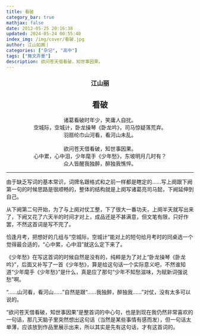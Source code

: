 ```yaml
---
title: 看破
category_bar: true
mathjax: false
date: 2012-05-25 20:16:38
updated: 2024-05-24 00:55:40
index_img: /img/cover/看破.jpg
author: 江山如画丨
categories: ["杂记", "高中"]
tags: ["舞文弄墨"]
description: 欲问苍天借看破，知世事因果。
---
```


### <center>江山丽</center>

## <center>看破</center>

<center>诸葛看破时年少，笑庸人自扰。</center>

<center>空城际，空城计，卧龙操琴《卧龙吟》，司马惊疑落荒弃。</center>

<center>羽扇纶巾山河看，看河山未乱。</center>

<br/>

<center>欲问苍天借看破，知世事因果。</center>

<center>心中累，心中泪，少年麾手《少年愁》，东坡明月几时有？</center>

<center>众人皆醒我独醉，醉独我憔悴。</center>

---

由于缺乏写词的基本常识，词牌名跟格式和之前一样都是瞎定的……写上阕跟下阙第一句的时候思路是很顺畅的，整体的结构就是上阕写诸葛亮司马懿，下阙延伸到自己。

从下阙第二句开始，为了与上阕对仗工整，下了很大一番功夫，上阕半天就写出来了，下阙又花了六天半的时间才对上，成品还是不甚满意，但文笔有限，只好作罢，不然这首词是写不完了。

恰逢月考，把想好的几组与“空城际，空城计”能对上的短句给月考时的同桌选一个觉得最合适的，“心中累，心中泪”就这么定下来了。

《少年愁》在写这首词的时候自然是没有的，纯粹是为了对上“卧龙操琴《卧龙吟》”，后面又补写了一首《少年愁》，算是给这句话一个实际意义吧，不然谁知道“少年麾手《少年愁》”是什么，真是应了那句“少年不知愁滋味，为赋新词强说愁”啊。

“……山河看，看河山……”自然是跟“……我独醉，醉独我……”对仗，没有太多可以说的。

“欲问苍天借看破，知世事因果”是整首词的中心句，也是到现在我仍然非常喜欢的一句话，那几天脑子里突然想出这句话（当然是某些事情有感而发），但一句话太单薄，应该放到作品里展示出来，所以其实是先有这句话，才有这首词的。